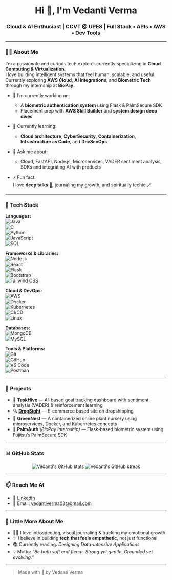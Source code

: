 <h1 align="center">Hi 👋, I'm Vedanti Verma</h1>
<h3 align="center">Cloud & AI Enthusiast | CCVT @ UPES | Full Stack • APIs • AWS • Dev Tools</h3>

---

### 👩‍💻 About Me
I'm a passionate and curious tech explorer currently specializing in **Cloud Computing & Virtualization**.  
I love building intelligent systems that feel human, scalable, and useful.  
Currently exploring **AWS Cloud**, **AI integrations**, and **Biometric Tech** through my internship at **BioPay**.  

- 🔭 I’m currently working on:  
  - A **biometric authentication system** using Flask & PalmSecure SDK  
  - Placement prep with **AWS Skill Builder** and **system design deep dives**

- 🌱 Currently learning:  
  - **Cloud architecture**, **CyberSecurity**, **Containerization**, **Infrastructure as Code**, and **DevSecOps**

- 💬 Ask me about:  
  - Cloud, FastAPI, Node.js, Microservices, VADER sentiment analysis, SDKs and integrating AI with products

- ⚡ Fun fact:  
  I love **deep talks** 🌌, journaling my growth, and spiritually techie 🪄

---

### 🚀 Tech Stack

**Languages:**  
![Java](https://img.shields.io/badge/-Java-333333?style=flat&logo=java)  
![C](https://img.shields.io/badge/-C-333333?style=flat&logo=c)  
![Python](https://img.shields.io/badge/-Python-333333?style=flat&logo=python)  
![JavaScript](https://img.shields.io/badge/-JavaScript-333333?style=flat&logo=javascript)  
![SQL](https://img.shields.io/badge/-SQL-333333?style=flat&logo=postgresql)

**Frameworks & Libraries:**  
![Node.js](https://img.shields.io/badge/-Node.js-333333?style=flat&logo=node.js)  
![React](https://img.shields.io/badge/-React-333333?style=flat&logo=react)  
![Flask](https://img.shields.io/badge/-Flask-333333?style=flat&logo=flask)  
![Bootstrap](https://img.shields.io/badge/-Bootstrap-333333?style=flat&logo=bootstrap)  
![Tailwind CSS](https://img.shields.io/badge/-TailwindCSS-333333?style=flat&logo=tailwind-css)

**Cloud & DevOps:**  
![AWS](https://img.shields.io/badge/-AWS-333333?style=flat&logo=amazonaws)  
![Docker](https://img.shields.io/badge/-Docker-333333?style=flat&logo=docker)  
![Kubernetes](https://img.shields.io/badge/-Kubernetes-333333?style=flat&logo=kubernetes)  
![CI/CD](https://img.shields.io/badge/-CI/CD-333333?style=flat&logo=githubactions)  
![Linux](https://img.shields.io/badge/-Linux-333333?style=flat&logo=linux)

**Databases:**  
![MongoDB](https://img.shields.io/badge/-MongoDB-333333?style=flat&logo=mongodb)  
![MySQL](https://img.shields.io/badge/-MySQL-333333?style=flat&logo=mysql)

**Tools & Platforms:**  
![Git](https://img.shields.io/badge/-Git-333333?style=flat&logo=git)  
![GitHub](https://img.shields.io/badge/-GitHub-333333?style=flat&logo=github)  
![VS Code](https://img.shields.io/badge/-VSCode-333333?style=flat&logo=visualstudiocode)  
![Postman](https://img.shields.io/badge/-Postman-333333?style=flat&logo=postman)

---

### 📂 Projects

- 🧠 **[TaskHive](https://github.com/vedanti-lead/TaskHive)** — AI-based goal tracking dashboard with sentiment analysis (VADER) & reinforcement learning  
- 🔍 **[DropSight](https://github.com/vedanti-lead/DropSight)** — E-commerce based site on dropshipping
- 🌿 **GreenNest** — A containerized online plant nursery using microservices, Docker, and Kubernetes concepts  
- 🔐 **PalmAuth** *(BioPay Internship)* — Flask-based biometric system using Fujitsu’s PalmSecure SDK

---

### 📊 GitHub Stats

<p align="center">
  <img src="https://github-readme-stats.vercel.app/api?username=vedanti-lead&show_icons=true&theme=radical" alt="Vedanti's GitHub stats" />
  <img src="https://streak-stats.demolab.com/?user=vedanti-lead&theme=radical" alt="Vedanti's GitHub streak" />
</p>

---

### 📫 Reach Me At

- 💼 [LinkedIn](https://linkedin.com/in/yourusername)  
- 📧 Email: [vedantiverma03@gmail.com](mailto:vedantiverma03@gmail.com)  
  

---

### 💖 Little More About Me

- 🧘‍♀️ I love introspecting, visual journaling & tracking my emotional growth  
- ✨ I believe in building **tech that feels empathetic**, not just functional  
- 📚 Currently reading: *Designing Data-Intensive Applications*  
- 💡 Motto: *“Be both soft and fierce. Strong yet gentle. Grounded yet evolving.”*

---

> Made with 💙 by Vedanti Verma

